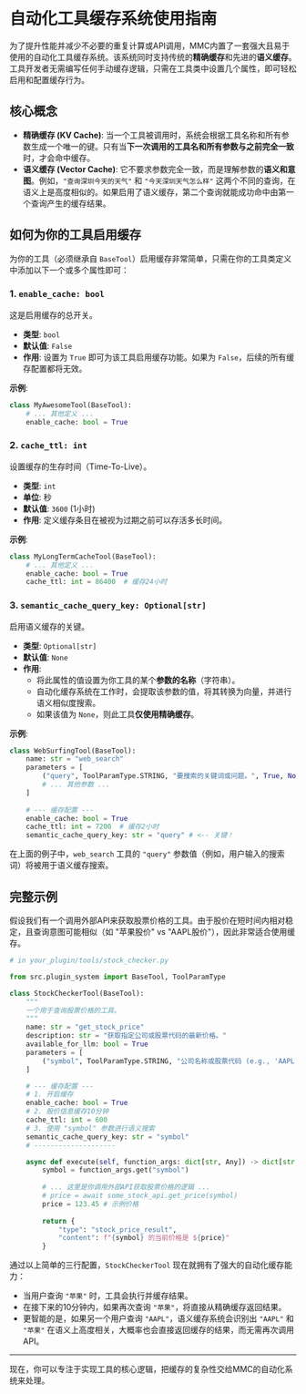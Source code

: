 # 自动化工具缓存系统使用指南

为了提升性能并减少不必要的重复计算或API调用，MMC内置了一套强大且易于使用的自动化工具缓存系统。该系统同时支持传统的**精确缓存**和先进的**语义缓存**。工具开发者无需编写任何手动缓存逻辑，只需在工具类中设置几个属性，即可轻松启用和配置缓存行为。

## 核心概念

- **精确缓存 (KV Cache)**: 当一个工具被调用时，系统会根据工具名称和所有参数生成一个唯一的键。只有当**下一次调用的工具名和所有参数与之前完全一致**时，才会命中缓存。
- **语义缓存 (Vector Cache)**: 它不要求参数完全一致，而是理解参数的**语义和意图**。例如，`"查询深圳今天的天气"` 和 `"今天深圳天气怎么样"` 这两个不同的查询，在语义上是高度相似的。如果启用了语义缓存，第二个查询就能成功命中由第一个查询产生的缓存结果。

## 如何为你的工具启用缓存

为你的工具（必须继承自 `BaseTool`）启用缓存非常简单，只需在你的工具类定义中添加以下一个或多个属性即可：

### 1. `enable_cache: bool`

这是启用缓存的总开关。

- **类型**: `bool`
- **默认值**: `False`
- **作用**: 设置为 `True` 即可为该工具启用缓存功能。如果为 `False`，后续的所有缓存配置都将无效。

**示例**:
```python
class MyAwesomeTool(BaseTool):
    # ... 其他定义 ...
    enable_cache: bool = True
```

### 2. `cache_ttl: int`

设置缓存的生存时间（Time-To-Live）。

- **类型**: `int`
- **单位**: 秒
- **默认值**: `3600` (1小时)
- **作用**: 定义缓存条目在被视为过期之前可以存活多长时间。

**示例**:
```python
class MyLongTermCacheTool(BaseTool):
    # ... 其他定义 ...
    enable_cache: bool = True
    cache_ttl: int = 86400  # 缓存24小时
```

### 3. `semantic_cache_query_key: Optional[str]`

启用语义缓存的关键。

- **类型**: `Optional[str]`
- **默认值**: `None`
- **作用**:
    - 将此属性的值设置为你工具的某个**参数的名称**（字符串）。
    - 自动化缓存系统在工作时，会提取该参数的值，将其转换为向量，并进行语义相似度搜索。
    - 如果该值为 `None`，则此工具**仅使用精确缓存**。

**示例**:
```python
class WebSurfingTool(BaseTool):
    name: str = "web_search"
    parameters = [
        ("query", ToolParamType.STRING, "要搜索的关键词或问题。", True, None),
        # ... 其他参数 ...
    ]
    
    # --- 缓存配置 ---
    enable_cache: bool = True
    cache_ttl: int = 7200  # 缓存2小时
    semantic_cache_query_key: str = "query" # <-- 关键！
```
在上面的例子中，`web_search` 工具的 `"query"` 参数值（例如，用户输入的搜索词）将被用于语义缓存搜索。

## 完整示例

假设我们有一个调用外部API来获取股票价格的工具。由于股价在短时间内相对稳定，且查询意图可能相似（如 "苹果股价" vs "AAPL股价"），因此非常适合使用缓存。

```python
# in your_plugin/tools/stock_checker.py

from src.plugin_system import BaseTool, ToolParamType

class StockCheckerTool(BaseTool):
    """
    一个用于查询股票价格的工具。
    """
    name: str = "get_stock_price"
    description: str = "获取指定公司或股票代码的最新价格。"
    available_for_llm: bool = True
    parameters = [
        ("symbol", ToolParamType.STRING, "公司名称或股票代码 (e.g., 'AAPL', '苹果')", True, None),
    ]

    # --- 缓存配置 ---
    # 1. 开启缓存
    enable_cache: bool = True
    # 2. 股价信息缓存10分钟
    cache_ttl: int = 600
    # 3. 使用 "symbol" 参数进行语义搜索
    semantic_cache_query_key: str = "symbol"
    # --------------------

    async def execute(self, function_args: dict[str, Any]) -> dict[str, Any]:
        symbol = function_args.get("symbol")
        
        # ... 这里是你调用外部API获取股票价格的逻辑 ...
        # price = await some_stock_api.get_price(symbol)
        price = 123.45 # 示例价格
        
        return {
            "type": "stock_price_result",
            "content": f"{symbol} 的当前价格是 ${price}"
        }

```

通过以上简单的三行配置，`StockCheckerTool` 现在就拥有了强大的自动化缓存能力：

- 当用户查询 `"苹果"` 时，工具会执行并缓存结果。
- 在接下来的10分钟内，如果再次查询 `"苹果"`，将直接从精确缓存返回结果。
- 更智能的是，如果另一个用户查询 `"AAPL"`，语义缓存系统会识别出 `"AAPL"` 和 `"苹果"` 在语义上高度相关，大概率也会直接返回缓存的结果，而无需再次调用API。

---

现在，你可以专注于实现工具的核心逻辑，把缓存的复杂性交给MMC的自动化系统来处理。